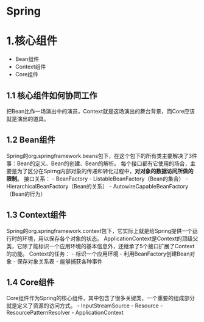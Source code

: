 # Spring

# 1.核心组件
- Bean组件
- Context组件
- Core组件
## 1.1 核心组件如何协同工作
把Bean比作一场演出中的演员，Context就是这场演出的舞台背景，而Core应该就是演出的道具。

## 1.2 Bean组件
Spring的org.springframework.beans包下，在这个包下的所有类主要解决了3件事：Bean的定义、Bean的创建、Bean的解析。
每个接口都有它使用的场合，主要是为了区分在Spirng内部对象的传递和转化过程中，**对对象的数据访问所做的限制**。
接口关系：
    - BeanFactory
        - ListableBeanFactory（Bean的集合）
        - HierarchicalBeanFactory（Bean的关系）
        - AutowireCapableBeanFactory（Bean的行为）

## 1.3 Context组件
Spring的org.springframework.context包下，它实际上就是给Spring提供一个运行时的环境，用以保存各个对象的状态。
ApplicationContext是Context的顶级父类，它除了能标识一个应用环境的基本信息外，还继承了5个接口扩展了Context的功能。
Context的任务：
    - 标识一个应用环境
    - 利用BeanFactory创建Bean对象
    - 保存对象关系表
    - 能够捕获各种事件

## 1.4 Core组件
Core组件作为Spring的核心组件，其中包含了很多关键类，一个重要的组成部分就是定义了资源的访问方式。
    - InputStreamSource
        - Resource
            - ResourcePatternResolver
                - ApplicationContext



